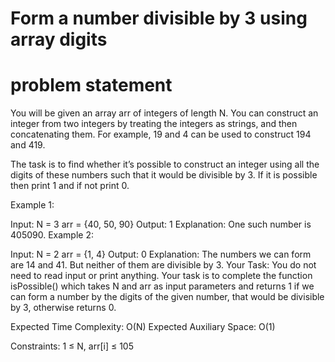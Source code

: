 # Form a number divisible by 3 using array digits
# problem statement


You will be given an array arr of integers of length N. You can construct an integer from two integers by treating the integers as strings, and then concatenating them. For example, 19 and 4 can be used to construct 194 and 419.

The task is to find whether it’s possible to construct an integer using all the digits of these numbers such that it would be divisible by 3.
If it is possible then print 1 and if not print 0.

Example 1:

Input: N = 3
arr = {40, 50, 90}
Output: 1
Explanation: One such number is 405090.
Example 2:

Input: N = 2
arr = {1, 4}
Output: 0
Explanation: The numbers we can form 
are 14 and 41. But neither of them are 
divisible by 3.
Your Task:
You do not need to read input or print anything. Your task is to complete the function isPossible() which takes N and arr as input parameters and returns 1 if we can form a number by the digits of the given number, that would be divisible by 3, otherwise returns 0.

Expected Time Complexity: O(N)
Expected Auxiliary Space: O(1)

Constraints:
1 ≤ N, arr[i] ≤ 105
